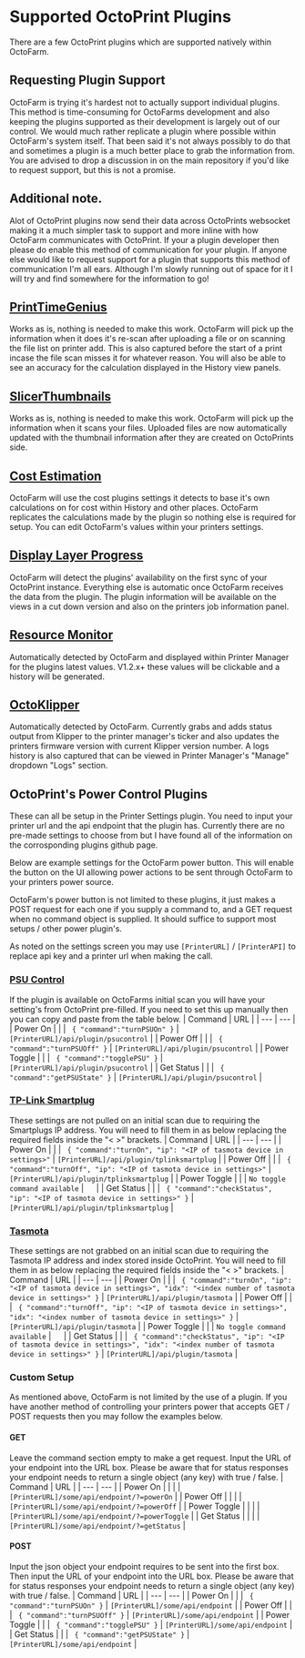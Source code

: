# Supported OctoPrint Plugins
There are a few OctoPrint plugins which are supported natively within OctoFarm.

## Requesting Plugin Support
OctoFarm is trying it's hardest not to actually support individual plugins. This method is time-consuming for OctoFarms development and also keeping the plugins supported as their development is largely out of our control. We would much rather replicate a plugin where possible within OctoFarm's system itself. That been said it's not always possibly to do that and sometimes a plugin is a much better place to grab the information from. You are advised to drop a discussion in on the main repository if you'd like to request support, but this is not a promise. 

## Additional note. 
Alot of OctoPrint plugins now send their data across OctoPrints websocket making it a much simpler task to support and more inline with how OctoFarm communicates with OctoPrint. If your a plugin developer then please do enable this method of communication for your plugin. If anyone else would like to request support for a plugin that supports this method of communication I'm all ears. Although I'm slowly running out of space for it I will try and find somewhere for the information to go! 

## [PrintTimeGenius](https://github.com/eyal0/OctoPrint-PrintTimeGenius)
Works as is, nothing is needed to make this work. OctoFarm will pick up the information when it does it's re-scan after uploading a file or on scanning the file list on printer add. This is also captured before the start of a print incase the file scan misses it for whatever reason. You will also be able to see an accuracy for the calculation displayed in the History view panels. 

## [SlicerThumbnails](https://github.com/jneilliii/OctoPrint-PrusaSlicerThumbnails)
Works as is, nothing is needed to make this work. OctoFarm will pick up the information when it scans your files. Uploaded files are now automatically updated with the thumbnail information after they are created on OctoPrints side. 

## [Cost Estimation](https://github.com/OllisGit/OctoPrint-CostEstimation)
OctoFarm will use the cost plugins settings it detects to base it's own calculations on for cost within History and other places. OctoFarm replicates the calculations made by the plugin so nothing else is required for setup. You can edit OctoFarm's values within your printers settings.

## [Display Layer Progress](https://github.com/OllisGit/OctoPrint-DisplayLayerProgress)
OctoFarm will detect the plugins' availability on the first sync of your OctoPrint instance. Everything else is automatic once OctoFarm receives the data from the plugin. The plugin information will be available on the views in a cut down version and also on the printers job information panel.

## [Resource Monitor](https://github.com/Renaud11232/OctoPrint-Resource-Monitor)
Automatically detected by OctoFarm and displayed within Printer Manager for the plugins latest values. V1.2.x+ these values will be clickable and a history will be generated. 

## [OctoKlipper](https://github.com/thelastWallE/OctoprintKlipperPlugin)
Automatically detected by OctoFarm. Currently grabs and adds status output from Klipper to the printer manager's ticker and also updates the printers firmware version with current Klipper version number. A logs history is also captured that can be viewed in Printer Manager's "Manage" dropdown "Logs" section.

## OctoPrint's Power Control Plugins
These can all be setup in the Printer Settings plugin. You need to input your printer url and the api endpoint that the plugin has. Currently there are no pre-made settings to choose from but I have found all of the information on the corrosponding plugins github page.

Below are example settings for the OctoFarm power button. This will enable the button on the UI allowing power actions to be sent through OctoFarm to your printers power source.

OctoFarm's power button is not limited to these plugins, it just makes a POST request for each one if you supply a command to, and a GET request when no command object is supplied. It should suffice to support most setups / other power plugin's. 

As noted on the settings screen you may use ```[PrinterURL]``` / ```[PrinterAPI]``` to replace api key and a printer url when making the call.

### [PSU Control](https://github.com/kantlivelong/OctoPrint-PSUControl)
If the plugin is available on OctoFarms initial scan you will have your setting's from OctoPrint pre-filled. If you need to set this up manually then you can copy and paste from the table below. 
| Command | URL |
| --- | --- |
| Power On | |
|  ``` { "command":"turnPSUOn" }``` | ```[PrinterURL]/api/plugin/psucontrol``` |
| Power Off | |
|  ``` { "command":"turnPSUOff" }``` | ```[PrinterURL]/api/plugin/psucontrol``` |
| Power Toggle | |
|  ``` { "command":"togglePSU" }``` | ```[PrinterURL]/api/plugin/psucontrol``` |
| Get Status | |
|  ``` { "command":"getPSUState" }``` | ```[PrinterURL]/api/plugin/psucontrol``` |

### [TP-Link Smartplug](https://github.com/jneilliii/OctoPrint-TPLinkSmartplug)
These settings are not pulled on an initial scan due to requiring the Smartplugs IP address. You will need to fill them in as below replacing the required fields inside the "< >" brackets.
| Command | URL |
| --- | --- |
| Power On | |
|  ``` { "command":"turnOn", "ip": "<IP of tasmota device in settings>"``` | ```[PrinterURL]/api/plugin/tplinksmartplug``` |
| Power Off | |
|  ``` { "command":"turnOff", "ip": "<IP of tasmota device in settings>"``` | ```[PrinterURL]/api/plugin/tplinksmartplug``` |
| Power Toggle | |
|  ``` No toggle command available ``` | ```  ``` |
| Get Status | |
|  ``` { "command":"checkStatus", "ip": "<IP of tasmota device in settings>" }``` | ```[PrinterURL]/api/plugin/tplinksmartplug``` |


### [Tasmota](https://github.com/jneilliii/OctoPrint-Tasmota)
These settings are not grabbed on an initial scan due to requiring the Tasmota IP address and index stored inside OctoPrint. You will need to fill them in as below replacing the required fields inside the "< >" brackets.
| Command | URL |
| --- | --- |
| Power On | |
|  ``` { "command":"turnOn", "ip": "<IP of tasmota device in settings>", "idx": "<index number of tasmota device in settings>" }``` | ```[PrinterURL]/api/plugin/tasmota``` |
| Power Off | |
|  ``` { "command":"turnOff", "ip": "<IP of tasmota device in settings>", "idx": "<index number of tasmota device in settings>" }``` | ```[PrinterURL]/api/plugin/tasmota``` |
| Power Toggle | |
|  ``` No toggle command available ``` | ```  ``` |
| Get Status | |
|  ``` { "command":"checkStatus", "ip": "<IP of tasmota device in settings>", "idx": "<index number of tasmota device in settings>" }``` | ```[PrinterURL]/api/plugin/tasmota``` |

### Custom Setup
As mentioned above, OctoFarm is not limited by the use of a plugin. If you have another method of controlling your printers power that accepts GET / POST requests then you may follow the examples below.
#### GET
Leave the command section empty to make a get request. Input the URL of your endpoint into the URL box. Please be aware that for status responses your endpoint needs to return a single object (any key) with true / false.
| Command | URL |
| --- | --- |
| Power On | |
|   | ```[PrinterURL]/some/api/endpoint/?=powerOn``` |
| Power Off | |
|   | ```[PrinterURL]/some/api/endpoint/?=powerOff``` |
| Power Toggle | |
|   | ```[PrinterURL]/some/api/endpoint/?=powerToggle``` |
| Get Status | |
|   | ```[PrinterURL]/some/api/endpoint/?=getStatus``` |
#### POST
Input the json object your endpoint requires to be sent into the first box. Then input the URL of your endpoint into the URL box. Please be aware that for status responses your endpoint needs to return a single object (any key) with true / false.
| Command | URL |
| --- | --- |
| Power On | |
|  ``` { "command":"turnPSUOn" }``` | ```[PrinterURL]/some/api/endpoint``` |
| Power Off | |
|  ``` { "command":"turnPSUOff" }``` | ```[PrinterURL]/some/api/endpoint``` |
| Power Toggle | |
|  ``` { "command":"togglePSU" }``` | ```[PrinterURL]/some/api/endpoint``` |
| Get Status | |
|  ``` { "command":"getPSUState" }``` | ```[PrinterURL]/some/api/endpoint``` |
